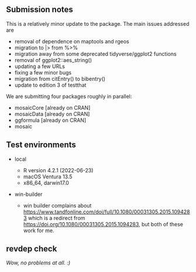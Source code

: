 
## Submission notes

This is a relatively minor update to the package. The main issues addressed are

* removal of dependence on maptools and rgeos
* migration to |> from %>%
* migration away from some deprecated tidyverse/ggplot2 functions
* removal of ggplot2::aes_string()
* updating a few URLs
* fixing a few minor bugs
* migration from citEntry() to bibentry()
* update to edition 3 of testthat

We are submitting four packages roughly in parallel:

* mosaicCore [already on CRAN]
* mosaicData [already on CRAN]
* ggformula [already on CRAN]
* mosaic

## Test environments

* local
    * R version 4.2.1 (2022-06-23)
    * macOS Ventura 13.5
    * x86_64, darwin17.0

* win-builder

    * win builder complains about <https://www.tandfonline.com/doi/full/10.1080/00031305.2015.1094283> which is a redirect from <https://doi.org/10.1080/00031305.2015.1094283>, but both of these work for me.
    
## revdep check

*Wow, no problems at all. :)*
